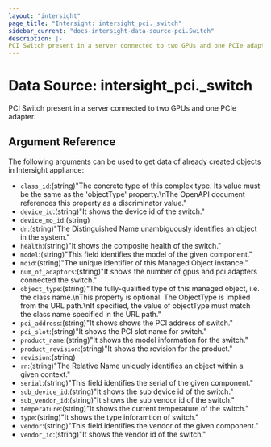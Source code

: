 ```yaml
---
layout: "intersight"
page_title: "Intersight: intersight_pci._switch"
sidebar_current: "docs-intersight-data-source-pci.Switch"
description: |-
PCI Switch present in a server connected to two GPUs and one PCIe adapter.
---
```


# Data Source: intersight_pci._switch
PCI Switch present in a server connected to two GPUs and one PCIe adapter.
## Argument Reference
The following arguments can be used to get data of already created objects in Intersight appliance:
* `class_id`:(string)"The concrete type of this complex type. Its value must be the same as the 'objectType' property.\nThe OpenAPI document references this property as a discriminator value."
* `device_id`:(string)"It shows the device id of the switch."
* `device_mo_id`:(string)
* `dn`:(string)"The Distinguished Name unambiguously identifies an object in the system."
* `health`:(string)"It shows the composite health of the switch."
* `model`:(string)"This field identifies the model of the given component."
* `moid`:(string)"The unique identifier of this Managed Object instance."
* `num_of_adaptors`:(string)"It shows the number of gpus and pci adapters connected the switch."
* `object_type`:(string)"The fully-qualified type of this managed object, i.e. the class name.\nThis property is optional. The ObjectType is implied from the URL path.\nIf specified, the value of objectType must match the class name specified in the URL path."
* `pci_address`:(string)"It shows shows the PCI address of switch."
* `pci_slot`:(string)"It shows the PCI slot name for switch."
* `product_name`:(string)"It shows the model information for the switch."
* `product_revision`:(string)"It shows the revision for the product."
* `revision`:(string)
* `rn`:(string)"The Relative Name uniquely identifies an object within a given context."
* `serial`:(string)"This field identifies the serial of the given component."
* `sub_device_id`:(string)"It shows the sub device id of the switch."
* `sub_vendor_id`:(string)"It shows the sub vendor id of the switch."
* `temperature`:(string)"It shows the current temperature of the switch."
* `type`:(string)"It shows the type inforamtion of switch."
* `vendor`:(string)"This field identifies the vendor of the given component."
* `vendor_id`:(string)"It shows the vendor id of the switch."
